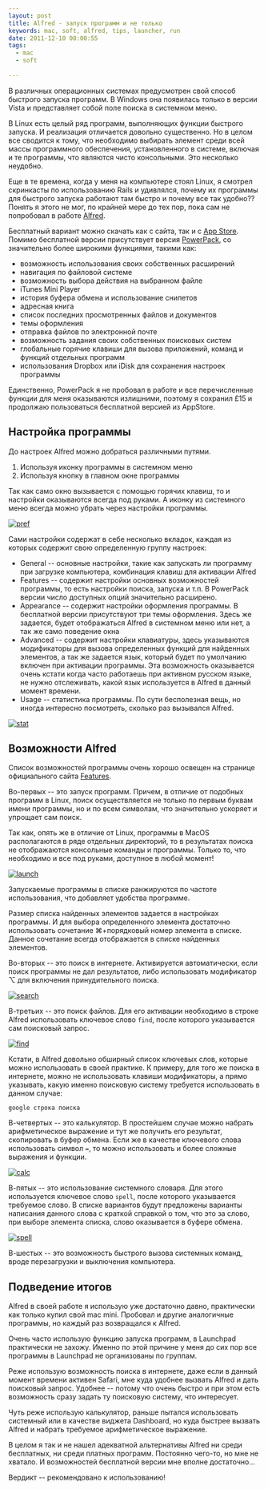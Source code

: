 ```yaml
---
layout: post
title: Alfred - запуск программ и не только
keywords: mac, soft, alfred, tips, launcher, run
date: 2011-12-10 08:00:55
tags:
  - mac
  - soft
	
---
```


В различных операционных системах предусмотрен свой способ быстрого запуска программ. В Windows она появилась только в версии Vista и представляет собой поле поиска в системном меню.

В Linux есть целый ряд программ, выполняющих функции быстрого запуска. И реализация отличается довольно существенно. Но в целом все сводится к тому, что необходимо выбирать элемент среди всей массы программного обеспечения, установленного в системе, включая и те программы, что являются чисто консольными. Это несколько неудобно.

Еще в те времена, когда у меня на компьютере стоял Linux, я смотрел скринкасты по использованию Rails и удивлялся, почему их программы для быстрого запуска работают там быстро и почему все так удобно?? Понять я этого не мог, по крайней мере до тех пор, пока сам не попробовал в работе [Alfred][].

[Alfred]: http://www.alfredapp.com/
	"Alfred App"

Бесплатный вариант можно скачать как с сайта, так и с [App Store][1]. Помимо бесплатной версии присутствует версия [PowerPack][], со значительно более широкими функциями, такими как: 

[1]: http://itunes.apple.com/ru/app/alfred/id405843582?mt=12
	"Alfred - iTunes"

[PowerPack]: http://www.alfredapp.com/powerpack/
	"Alfred App - Powerpack"

* возможность использования своих собственных расширений
* навигация по файловой системе
* возможность выбора действия на выбранном файле
* iTunes Mini Player
* история буфера обмена и использование снипетов
* адресная книга
* список последних просмотренных файлов и документов
* темы оформления
* отправка файлов по электронной почте
* возможность задания своих собственных поисковых систем
* глобальные горячие клавиши для вызова приложений, команд и функций отдельных программ
* использования Dropbox или iDisk для сохранения настроек программы

Единственно, PowerPack я не пробовал в работе и все перечисленные функции для меня оказываются излишними, поэтому я сохранил £15 и продолжаю пользоваться бесплатной версией из AppStore.

## Настройка программы

До настроек Alfred можно добраться различными путями.

1. Используя иконку программы в системном меню
2. Используя кнопку в главном окне программы

Так как само окно вызывается с помощью горячих клавиш, то и настройки оказываются всегда под руками. А иконку из системного меню всегда можно убрать через настройки программы. 

[![pref][]](http://static.juev.ru/2011/12/pref.png)

[pref]: http://static.juev.ru/2011/12/pref-th.png

Сами настройки содержат в себе несколько вкладок, каждая из которых содержит свою определенную группу настроек:

* General -- основные настройки, такие как запускать ли программу при загрузке компьютера, комбинация клавиш для активации Alfred
* Features -- содержит настройки основных возможностей программы, то есть настройки поиска, запуска и т.п. В PowerPack версии число доступных опций значительно расширено.
* Appearance -- содержит настройки оформления программы. В бесплатной версии присутствуют три темы оформления. Здесь же задается, будет отображаться Alfred в системном меню или нет, а так же само поведение окна
* Advanced -- содержит настройки клавиатуры, здесь указываются модификаторы для вызова определенных функций для найденных элементов, а так же задается язык, который будет по умолчанию включен при активации программы. Эта возможность оказывается очень кстати когда часто работаешь при активном русском языке, не нужно отслеживать, какой язык используется в Alfred в данный момент времени.
* Usage -- статистика программы. По сути бесполезная вещь, но иногда интересно посмотреть, сколько раз вызывался Alfred.

[![stat][]](http://static.juev.ru/2011/12/stat)

[stat]: http://static.juev.ru/2011/12/stat-th.png


## Возможности Alfred

Список возможностей программы очень хорошо освещен на странице официального сайта [Features][].

[Features]: http://www.alfredapp.com/#alfred-features
	"Alfred App - Features"

Во-первых -- это запуск программ. Причем, в отличие от подобных программ в Linux, поиск осуществляется не только по первым буквам имени программы, но и по всем символам, что значительно ускоряет и упрощает сам поиск.

Так как, опять же в отличие от Linux, программы в MacOS располагаются в ряде отдельных директорий, то в результатах поиска не отображаются консольные команды и программы. Только то, что необходимо и все под руками, доступное в любой момент!

[![launch][]](http://static.juev.ru/2011/12/launch.png)

[launch]: http://static.juev.ru/2011/12/launch-th.png

Запускаемые программы в списке ранжируются по частоте использования, что добавляет удобства программе.

Размер списка найденных элементов задается в настройках программы. И для выбора определенного элемента достаточно использовать сочетание ⌘+порядковый номер элемента в списке. Данное сочетание всегда отображается в списке найденных элементов.

Во-вторых -- это поиск в интернете. Активируется автоматически, если поиск программы не дал результатов, либо использовать модификатор ⌥ для включения принудительного поиска. 

[![search][]](http://static.juev.ru/2011/12/search.png)

[search]: http://static.juev.ru/2011/12/search-th.png

В-третьих -- это поиск файлов. Для его активации необходимо в строке Alfred использовать ключевое слово `find`, после которого указывается сам поисковый запрос.

[![find][]](http://static.juev.ru/2011/12/find.png)

[find]: http://static.juev.ru/2011/12/find-th.png

Кстати, в Alfred довольно обширный список ключевых слов, которые можно использовать в своей практике. К примеру, для того же поиска в интернете, можно не использовать клавиши модификаторы, а прямо указывать, какую именно поисковую систему требуется использовать в данном случае:

	google строка поиска

В-четвертых -- это калькулятор. В простейшем случае можно набрать арифметическое выражение и тут же получить его результат, скопировать в буфер обмена. Если же в качестве ключевого слова использовать символ `=`, то можно использовать и более сложные выражения и функции.

[![calc][]](http://static.juev.ru/2011/12/calc.png)

[calc]: http://static.juev.ru/2011/12/calc-th.png

В-пятых -- это использование системного словаря. Для этого используется ключевое слово `spell`, после которого указывается требуемое слово. В списке вариантов будут предложены варианты написания данного слова с краткой справкой о том, что это за слово, при выборе элемента списка, слово оказывается в буфере обмена.

[![spell][]](http://static.juev.ru/2011/12/spell.png)

[spell]: http://static.juev.ru/2011/12/spell-th.png

В-шестых -- это возможность быстрого вызова системных команд, вроде перезагрузки и выключения компьютера.

## Подведение итогов

Alfred в своей работе я использую уже достаточно давно, практически как только купил свой mac mini. Пробовал и другие аналогичные программы, но каждый раз возвращался к Alfred. 

Очень часто использую функцию запуска программ, в Launchpad практически не захожу. Именно по этой причине у меня до сих пор все программы в Launchpad не организованы по группам. 

Реже использую возможность поиска в интернете, даже если в данный момент времени активен Safari, мне куда удобнее вызвать Alfred и дать поисковый запрос. Удобнее -- потому что очень быстро и при этом есть возможность сразу задать ту поисковую систему, что интересует.

Чуть реже использую калькулятор, раньше пытался использовать системный или в качестве виджета Dashboard, но куда быстрее вызвать Alfred и набрать требуемое арифметическое выражение.

В целом я так и не нашел адекватной альтернативы Alfred ни среди бесплатных, ни среди платных программ. Постоянно чего-то, но мне не хватало. И возможностей бесплатной версии мне вполне достаточно...

Вердикт -- рекомендовано к использованию!
